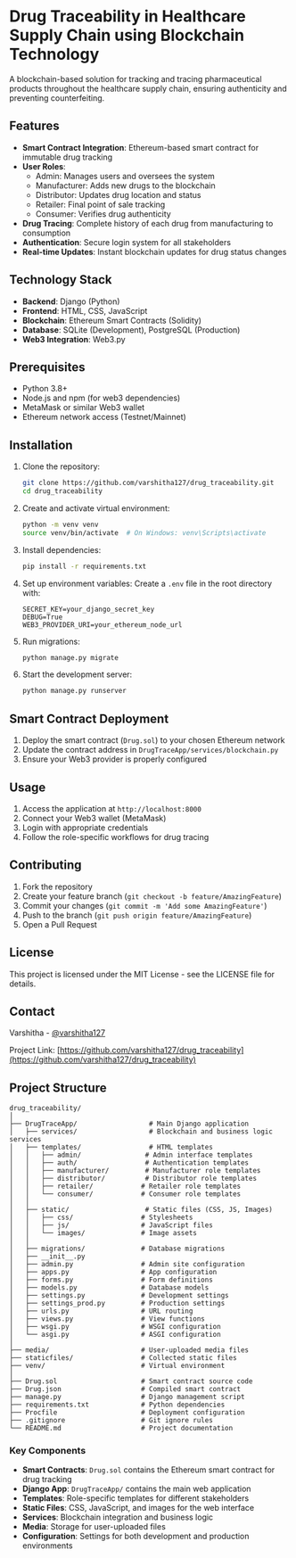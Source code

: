 # Drug Traceability in Healthcare Supply Chain using Blockchain Technology

A blockchain-based solution for tracking and tracing pharmaceutical products throughout the healthcare supply chain, ensuring authenticity and preventing counterfeiting.

## Features

- **Smart Contract Integration**: Ethereum-based smart contract for immutable drug tracking
- **User Roles**: 
  - Admin: Manages users and oversees the system
  - Manufacturer: Adds new drugs to the blockchain
  - Distributor: Updates drug location and status
  - Retailer: Final point of sale tracking
  - Consumer: Verifies drug authenticity
- **Drug Tracing**: Complete history of each drug from manufacturing to consumption
- **Authentication**: Secure login system for all stakeholders
- **Real-time Updates**: Instant blockchain updates for drug status changes

## Technology Stack

- **Backend**: Django (Python)
- **Frontend**: HTML, CSS, JavaScript
- **Blockchain**: Ethereum Smart Contracts (Solidity)
- **Database**: SQLite (Development), PostgreSQL (Production)
- **Web3 Integration**: Web3.py

## Prerequisites

- Python 3.8+
- Node.js and npm (for web3 dependencies)
- MetaMask or similar Web3 wallet
- Ethereum network access (Testnet/Mainnet)

## Installation

1. Clone the repository:
   ```bash
   git clone https://github.com/varshitha127/drug_traceability.git
   cd drug_traceability
   ```

2. Create and activate virtual environment:
   ```bash
   python -m venv venv
   source venv/bin/activate  # On Windows: venv\Scripts\activate
   ```

3. Install dependencies:
   ```bash
   pip install -r requirements.txt
   ```

4. Set up environment variables:
   Create a `.env` file in the root directory with:
   ```
   SECRET_KEY=your_django_secret_key
   DEBUG=True
   WEB3_PROVIDER_URI=your_ethereum_node_url
   ```

5. Run migrations:
   ```bash
   python manage.py migrate
   ```

6. Start the development server:
   ```bash
   python manage.py runserver
   ```

## Smart Contract Deployment

1. Deploy the smart contract (`Drug.sol`) to your chosen Ethereum network
2. Update the contract address in `DrugTraceApp/services/blockchain.py`
3. Ensure your Web3 provider is properly configured

## Usage

1. Access the application at `http://localhost:8000`
2. Connect your Web3 wallet (MetaMask)
3. Login with appropriate credentials
4. Follow the role-specific workflows for drug tracing

## Contributing

1. Fork the repository
2. Create your feature branch (`git checkout -b feature/AmazingFeature`)
3. Commit your changes (`git commit -m 'Add some AmazingFeature'`)
4. Push to the branch (`git push origin feature/AmazingFeature`)
5. Open a Pull Request

## License

This project is licensed under the MIT License - see the LICENSE file for details.

## Contact

Varshitha - [@varshitha127](https://github.com/varshitha127)

Project Link: [https://github.com/varshitha127/drug_traceability](https://github.com/varshitha127/drug_traceability)

## Project Structure

```
drug_traceability/
│
├── DrugTraceApp/                  # Main Django application
│   ├── services/                  # Blockchain and business logic services
│   ├── templates/                 # HTML templates
│   │   ├── admin/                # Admin interface templates
│   │   ├── auth/                 # Authentication templates
│   │   ├── manufacturer/         # Manufacturer role templates
│   │   ├── distributor/          # Distributor role templates
│   │   ├── retailer/            # Retailer role templates
│   │   └── consumer/            # Consumer role templates
│   │
│   ├── static/                   # Static files (CSS, JS, Images)
│   │   ├── css/                 # Stylesheets
│   │   ├── js/                  # JavaScript files
│   │   └── images/              # Image assets
│   │
│   ├── migrations/              # Database migrations
│   ├── __init__.py
│   ├── admin.py                 # Admin site configuration
│   ├── apps.py                  # App configuration
│   ├── forms.py                 # Form definitions
│   ├── models.py                # Database models
│   ├── settings.py              # Development settings
│   ├── settings_prod.py         # Production settings
│   ├── urls.py                  # URL routing
│   ├── views.py                 # View functions
│   ├── wsgi.py                  # WSGI configuration
│   └── asgi.py                  # ASGI configuration
│
├── media/                       # User-uploaded media files
├── staticfiles/                 # Collected static files
├── venv/                        # Virtual environment
│
├── Drug.sol                     # Smart contract source code
├── Drug.json                    # Compiled smart contract
├── manage.py                    # Django management script
├── requirements.txt             # Python dependencies
├── Procfile                     # Deployment configuration
├── .gitignore                   # Git ignore rules
└── README.md                    # Project documentation
```

### Key Components

- **Smart Contracts**: `Drug.sol` contains the Ethereum smart contract for drug tracking
- **Django App**: `DrugTraceApp/` contains the main web application
- **Templates**: Role-specific templates for different stakeholders
- **Static Files**: CSS, JavaScript, and images for the web interface
- **Services**: Blockchain integration and business logic
- **Media**: Storage for user-uploaded files
- **Configuration**: Settings for both development and production environments 